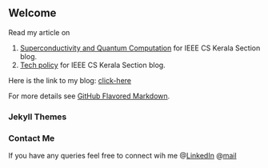 ## Welcome 

Read my article on
1. [Superconductivity and Quantum Computation](https://cs.ieeekerala.org/2020/11/23/superconductivity-and-quantum-computation/) for IEEE CS Kerala Section blog.
2. [Tech policy](https://cs.ieeekerala.org/2020/09/21/technology-inclusive-or-intrusive/) for IEEE CS Kerala Section blog.

Here is the link to my blog: [click-here](http://ayasi-kaleidoscope.blogspot.com/)


For more details see [GitHub Flavored Markdown](https://guides.github.com/features/mastering-markdown/).

### Jekyll Themes


### Contact Me
If you have any queries feel free to connect wih me 
@[LinkedIn](https://www.linkedin.com/in/ananya-ayasi-0b654a166/) 
@[mail](ananyaayasi@ieee.org) 
